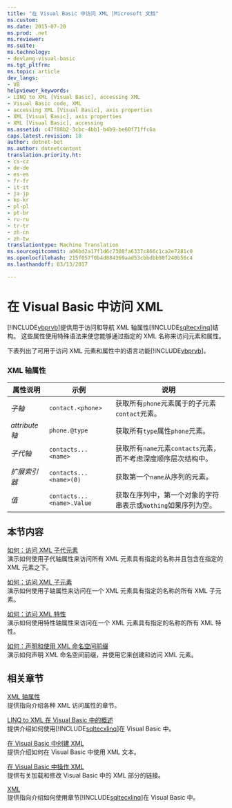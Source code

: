 ```yaml
---
title: "在 Visual Basic 中访问 XML |Microsoft 文档"
ms.custom: 
ms.date: 2015-07-20
ms.prod: .net
ms.reviewer: 
ms.suite: 
ms.technology:
- devlang-visual-basic
ms.tgt_pltfrm: 
ms.topic: article
dev_langs:
- VB
helpviewer_keywords:
- LINQ to XML [Visual Basic], accessing XML
- Visual Basic code, XML
- accessing XML [Visual Basic], axis properties
- XML [Visual Basic], axis properties
- XML [Visual Basic], accessing
ms.assetid: c47f88b2-3cbc-4bb1-b4b9-be60f71ffc6a
caps.latest.revision: 18
author: dotnet-bot
ms.author: dotnetcontent
translation.priority.ht:
- cs-cz
- de-de
- es-es
- fr-fr
- it-it
- ja-jp
- ko-kr
- pl-pl
- pt-br
- ru-ru
- tr-tr
- zh-cn
- zh-tw
translationtype: Machine Translation
ms.sourcegitcommit: a06bd2a17f1d6c7308fa6337c866c1ca2e7281c0
ms.openlocfilehash: 215f057f0b4d884369aad53cbbdbb98f240b56c4
ms.lasthandoff: 03/13/2017

---
```

# <a name="accessing-xml-in-visual-basic"></a>在 Visual Basic 中访问 XML
[!INCLUDE[vbprvb](../../../../csharp/programming-guide/concepts/linq/includes/vbprvb_md.md)]提供用于访问和导航 XML 轴属性[!INCLUDE[sqltecxlinq](../../../../csharp/programming-guide/concepts/linq/includes/sqltecxlinq_md.md)]结构。 这些属性使用特殊语法来使您能够通过指定的 XML 名称来访问元素和属性。  
  
 下表列出了可用于访问 XML 元素和属性中的语言功能[!INCLUDE[vbprvb](../../../../csharp/programming-guide/concepts/linq/includes/vbprvb_md.md)]。  
  
### <a name="xml-axis-properties"></a>XML 轴属性  
  
|属性说明|示例|说明|  
|--------------------------|-------------|-----------------|  
|*子轴*|`contact.<phone>`|获取所有`phone`元素属于的子元素`contact`元素。|  
|*attribute 轴*|`phone.@type`|获取所有`type`属性`phone`元素。|  
|*子代轴*|`contacts...<name>`|获取所有`name`元素`contacts`元素，而不考虑深度顺序层次结构中。|  
|*扩展索引器*|`contacts...<name>(0)`|获取第一个`name`从序列的元素。|  
|*值*|`contacts...<name>.Value`|获取在序列中，第一个对象的字符串表示或`Nothing`如果序列为空。|  
  
## <a name="in-this-section"></a>本节内容  
 [如何：访问 XML 子代元素](../../../../visual-basic/programming-guide/language-features/xml/how-to-access-xml-descendant-elements.md)  
 演示如何使用子代轴属性来访问所有 XML 元素具有指定的名称并且包含在指定的 XML 元素之下。  
  
 [如何：访问 XML 子元素](../../../../visual-basic/programming-guide/language-features/xml/how-to-access-xml-child-elements.md)  
 演示如何使用子轴属性来访问在一个 XML 元素具有指定的名称的所有 XML 子元素。  
  
 [如何：访问 XML 特性](../../../../visual-basic/programming-guide/language-features/xml/how-to-access-xml-attributes.md)  
 演示如何使用特性轴属性来访问在一个 XML 元素具有指定的名称的所有 XML 特性。  
  
 [如何：声明和使用 XML 命名空间前缀](../../../../visual-basic/programming-guide/language-features/xml/how-to-declare-and-use-xml-namespace-prefixes.md)  
 演示如何声明 XML 命名空间前缀，并使用它来创建和访问 XML 元素。  
  
## <a name="related-sections"></a>相关章节  
 [XML 轴属性](../../../../visual-basic/language-reference/xml-axis/xml-axis-properties.md)  
 提供指向介绍各种 XML 访问属性的章节。  
  
 [LINQ to XML 在 Visual Basic 中的概述](../../../../visual-basic/programming-guide/language-features/xml/overview-of-linq-to-xml.md)  
 提供介绍如何使用[!INCLUDE[sqltecxlinq](../../../../csharp/programming-guide/concepts/linq/includes/sqltecxlinq_md.md)]在 Visual Basic 中。  
  
 [在 Visual Basic 中创建 XML](../../../../visual-basic/programming-guide/language-features/xml/creating-xml.md)  
 提供介绍如何在 Visual Basic 中使用 XML 文本。  
  
 [在 Visual Basic 中操作 XML](../../../../visual-basic/programming-guide/language-features/xml/manipulating-xml.md)  
 提供有关加载和修改 Visual Basic 中的 XML 部分的链接。  
  
 [XML](../../../../visual-basic/programming-guide/language-features/xml/index.md)  
 提供指向介绍如何使用章节[!INCLUDE[sqltecxlinq](../../../../csharp/programming-guide/concepts/linq/includes/sqltecxlinq_md.md)]在 Visual Basic 中。
